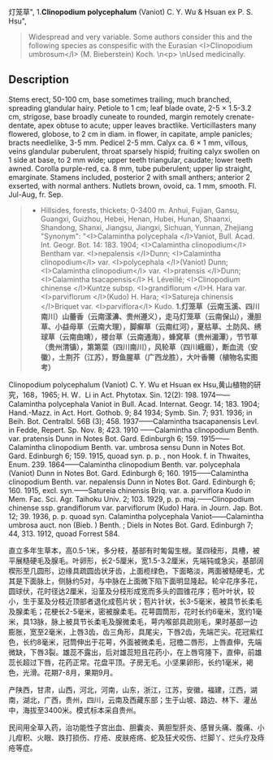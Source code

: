 灯笼草",
1.**Clinopodium polycephalum** (Vaniot) C. Y. Wu & Hsuan ex P. S. Hsu",

> Widespread and very variable. Some authors consider this and the following species as conspesific with the Eurasian &lt;I&gt;Clinopodium umbrosum&lt;/I&gt; (M. Bieberstein) Koch.&#x0D;\n&lt;p&gt;&#x0D;\nUsed medicinally.

## Description
Stems erect, 50-100 cm, base sometimes trailing, much branched, spreading glandular hairy. Petiole to 1 cm; leaf blade ovate, 2-5 × 1.5-3.2 cm, strigose, base broadly cuneate to rounded, margin remotely crenate-dentate, apex obtuse to acute; upper leaves bractlike. Verticillasters many flowered, globose, to 2 cm in diam. in flower, in capitate, ample panicles; bracts needlelike, 3-5 mm. Pedicel 2-5 mm. Calyx ca. 6 × 1 mm, villous, veins glandular puberulent, throat sparsely hispid; fruiting calyx swollen on 1 side at base, to 2 mm wide; upper teeth triangular, caudate; lower teeth awned. Corolla purple-red, ca. 8 mm, tube puberulent; upper lip straight, emarginate. Stamens included, posterior 2 with small anthers; anterior 2 exserted, with normal anthers. Nutlets brown, ovoid, ca. 1 mm, smooth. Fl. Jul-Aug, fr. Sep.

> * Hillsides, forests, thickets; 0-3400 m. Anhui, Fujian, Gansu, Guangxi, Guizhou, Hebei, Henan, Hubei, Hunan, Shaanxi, Shandong, Shanxi, Jiangsu, Jiangxi, Sichuan, Yunnan, Zhejiang
  "Synonym": "&lt;I&gt;Calamintha polycephala &lt;/I&gt;Vaniot, Bull. Acad. Int. Geogr. Bot. 14: 183. 1904; &lt;I&gt;Calamintha clinopodium&lt;/I&gt; Bentham var. &lt;I&gt;nepalensis &lt;/I&gt;Dunn; &lt;I&gt;Calamintha clinopodium&lt;/I&gt; var. &lt;I&gt;polycephala &lt;/I&gt;(Vaniot) Dunn; &lt;I&gt;Calamintha clinopodium&lt;/I&gt; var. &lt;I&gt;pratensis &lt;/I&gt;Dunn; &lt;I&gt;Calamintha tsacapensis&lt;/I&gt; H. Léveillé; &lt;I&gt;Clinopodium chinense &lt;/I&gt;Kuntze subsp. &lt;I&gt;grandiflorum &lt;/I&gt;H. Hara var. &lt;I&gt;parviflorum &lt;/I&gt;(Kudo) H. Hara; &lt;I&gt;Satureja chinensis &lt;/I&gt;Briquet var. &lt;I&gt;parviflora&lt;/I&gt; Kudo.
**1.灯笼草（云南玉溪、四川南川）山蕾香（云南漾濞、贵州遵义），走马灯笼草（云南保山），漫胆草、小益母草（云南大理），脚癣草（云南红河），夏枯草、土防风、绣球草（云南曲靖），楼台草（云南通海），蜂窝草（贵州湄潭），节节草（贵州清镇），第第菜（四川南川），风轮草（四川峨眉），断血流（安徽），土荆芥（江苏），野鱼腥草（广西龙胜），大叶香薷（植物名实图考）**

Clinopodium polycephalum (Vaniot) C. Y. Wu et Hsuan ex Hsu,黄山植物的研究，168，1965; H. W．Li in Act. Phytotax. Sin. 12(2): 198. 1974——Calamintha polycephala Vaniot in Bull. Acad. Internat. Geogr. 14; 183. 1904; Hand.-Mazz. in Act. Hort. Gothob. 9; 84 1934; Symb. Sin. 7; 931. 1936; in Beih. Bot. Centralbl. 56B (3); 458. 1937——Calamintha tsacapanensis Levl. in Fedde, Repert. Sp. Nov. 8; 423. 1910 ——Calamintha clinopodium Benth. var. pratensis Dunn in Notes Bot. Gard. Edinburgh 6; 159. 1915——Calamintha clinopodium Benth. var. umbrosa sensu Dunn in Notes Bot. Gard. Edinburgh 6; 159. 1915, quoad syn. p. p. , non Hook. f. in Thwaites, Enum. 239. 1864——Calamintha clinopodium Benth. var. polycephala (Vaniot) Dunn in Notes Bot. Gard. Edinburgh 6; 160. 1915——Calamintha clinopodium Benth. var. nepalensis Dunn in Notes Bot. Gard. Edinburgh 6; 160. 1915, excl. syn.——Satureia chinensis Briq. var. a. parviflora Kudo in Mem. Fac. Sci. Agr. Taihoku Univ. 2; 103. 1929, p. p. maj.——Clinopodium chinense ssp. grandiflorum var. parviflorum (Kudo) Hara. in Journ. Jap. Bot. 12; 39. 1936, p. p. quoad syn. Calamintha polycephala Vaniot——Calamintha umbrosa auct. non (Bieb. ) Benth. ; Diels in Notes Bot. Gard. Edinburgh 7; 44, 313. 1912, quoad Forrest 584.

直立多年生草本，高0.5-1米，多分枝，基部有时匍匐生根。茎四稜形，具槽，被平展糙硬毛及腺毛。叶卵形，长2-5厘米，宽1.5-3.2厘米，先端钝或急尖，基部阔楔形至几圆形，边缘具疏圆齿状牙齿，上面榄绿色，下面略淡，两面被糙硬毛，尤其是下面脉上，侧脉约5对，与中脉在上面微下陷下面明显隆起。轮伞花序多花，圆球伏，花时径达2厘米，沿茎及分枝形成宽而多头的圆锥花序；苞叶叶状，较小，生于茎及分枝近顶部者退化成苞片状；苞片针状，长3-5毫米，被具节长柔毛及腺柔毛；花梗长2-5毫米，密被腺柔毛。花萼圆筒形，花时长约6毫米，宽约1毫米，具13脉，脉上被具节长柔毛及腺微柔毛，萼内喉部具疏刚毛，果时基部一边膨胀，宽至2毫米，上唇3齿，齿三角形，具尾尖，下唇2齿，先端芒尖。花冠紫红色，长约8毫米，冠筒伸出于花萼，外面被微柔毛，冠檐二唇形，上唇直伸，先端微缺，下唇3裂。雄蕊不露出，后对雄蕊短且花药小，在上唇穹隆下，直伸，前雄蕊长超过下唇，花药正常。花盘平顶。子房无毛。小坚果卵形，长约1毫米，褐色，光滑。花期7-8月，果期9月。

产陕西，甘肃，山西，河北，河南，山东，浙江，江苏，安徽，福建，江西，湖南，湖北，广西，贵州，四川，云南及西藏东部；生于山坡、路边、林下、灌丛中，海拔至3400米。模式标本采自贵州。

民间用全草入药，治功能性子宫出血、胆囊炎、黄胆型肝炎、感冒头痛、腹痛、小儿疳积、火眼、跌打损伤、疗疮、皮肤疮疡、蛇及狂犬咬伤、烂脚丫、烂头疗及痔疮等症。
